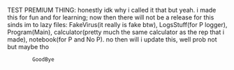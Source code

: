 TEST PREMIUM THING:
honestly idk why i called it that but yeah.
i made this for fun and for learning;
now then there will not be a release for this sinds im to lazy
files:
FakeVirus(it really is fake btw),
LogsStuff(for P logger),
Program(Main),
calculator(pretty much the same calculator as the rep that i made),
notebook(for P and No P).
no then will i update this, well prob not but maybe tho

`         GoodBye         `
